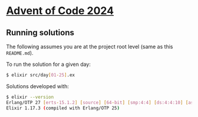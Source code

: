 # [Advent of Code 2024](https://adventofcode.com/2024)

## Running solutions

The following assumes you are at the project root level (same as this `README.md`).

To run the solution for a given day:

```bash
$ elixir src/day[01-25].ex
```

Solutions developed with:

```bash
$ elixir --version
Erlang/OTP 27 [erts-15.1.2] [source] [64-bit] [smp:4:4] [ds:4:4:10] [async-threads:1] [jit:ns]
Elixir 1.17.3 (compiled with Erlang/OTP 25)
```
